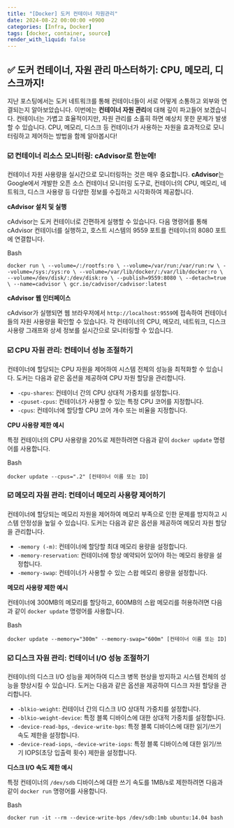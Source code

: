 ```yaml
---
title: "[Docker] 도커 컨테이너 자원관리"
date: 2024-08-22 00:00:00 +0900
categories: [Infra, Docker]
tags: [docker, container, source]
render_with_liquid: false
---
```


## ✅ 도커 컨테이너, 자원 관리 마스터하기: CPU, 메모리, 디스크까지!

지난 포스팅에서는 도커 네트워크를 통해 컨테이너들이 서로 어떻게 소통하고 외부와 연결되는지 알아보았습니다. 이번에는 **컨테이너 자원 관리**에 대해 깊이 파고들어 보겠습니다. 컨테이너는 가볍고 효율적이지만, 자원 관리를 소홀히 하면 예상치 못한 문제가 발생할 수 있습니다. CPU, 메모리, 디스크 등 컨테이너가 사용하는 자원을 효과적으로 모니터링하고 제어하는 방법을 함께 알아봅시다!

### ☑️ 컨테이너 리소스 모니터링: cAdvisor로 한눈에!

컨테이너 자원 사용량을 실시간으로 모니터링하는 것은 매우 중요합니다. **cAdvisor**는 Google에서 개발한 오픈 소스 컨테이너 모니터링 도구로, 컨테이너의 CPU, 메모리, 네트워크, 디스크 사용량 등 다양한 정보를 수집하고 시각화하여 제공합니다.

**cAdvisor 설치 및 실행**

cAdvisor는 도커 컨테이너로 간편하게 실행할 수 있습니다. 다음 명령어를 통해 cAdvisor 컨테이너를 실행하고, 호스트 시스템의 9559 포트를 컨테이너의 8080 포트에 연결합니다.

Bash

`docker run \
  --volume=/:/rootfs:ro \
  --volume=/var/run:/var/run:rw \
  --volume=/sys:/sys:ro \
  --volume=/var/lib/docker/:/var/lib/docker:ro \
  --volume=/dev/disk/:/dev/disk:ro \
  --publish=9559:8080 \
  --detach=true \
  --name=cadvisor \
  gcr.io/cadvisor/cadvisor:latest`

**cAdvisor 웹 인터페이스**

cAdvisor가 실행되면 웹 브라우저에서 `http://localhost:9559`에 접속하여 컨테이너들의 자원 사용량을 확인할 수 있습니다. 각 컨테이너의 CPU, 메모리, 네트워크, 디스크 사용량 그래프와 상세 정보를 실시간으로 모니터링할 수 있습니다.

### ☑️ CPU 자원 관리: 컨테이너 성능 조절하기

컨테이너에 할당되는 CPU 자원을 제어하여 시스템 전체의 성능을 최적화할 수 있습니다. 도커는 다음과 같은 옵션을 제공하여 CPU 자원 할당을 관리합니다.

- `-cpu-shares`: 컨테이너 간의 CPU 상대적 가중치를 설정합니다.
- `-cpuset-cpus`: 컨테이너가 사용할 수 있는 특정 CPU 코어를 지정합니다.
- `-cpus`: 컨테이너에 할당할 CPU 코어 개수 또는 비율을 지정합니다.

**CPU 사용량 제한 예시**

특정 컨테이너의 CPU 사용량을 20%로 제한하려면 다음과 같이 `docker update` 명령어를 사용합니다.

Bash

`docker update --cpus=".2" [컨테이너 이름 또는 ID]`

### ☑️ 메모리 자원 관리: 컨테이너 메모리 사용량 제어하기

컨테이너에 할당되는 메모리 자원을 제어하여 메모리 부족으로 인한 문제를 방지하고 시스템 안정성을 높일 수 있습니다. 도커는 다음과 같은 옵션을 제공하여 메모리 자원 할당을 관리합니다.

- `-memory (-m)`: 컨테이너에 할당할 최대 메모리 용량을 설정합니다.
- `-memory-reservation`: 컨테이너에 항상 예약되어 있어야 하는 메모리 용량을 설정합니다.
- `-memory-swap`: 컨테이너가 사용할 수 있는 스왑 메모리 용량을 설정합니다.

**메모리 사용량 제한 예시**

컨테이너에 300MB의 메모리를 할당하고, 600MB의 스왑 메모리를 허용하려면 다음과 같이 `docker update` 명령어를 사용합니다.

Bash

`docker update --memory="300m" --memory-swap="600m" [컨테이너 이름 또는 ID]`

### ☑️ 디스크 자원 관리: 컨테이너 I/O 성능 조절하기

컨테이너의 디스크 I/O 성능을 제어하여 디스크 병목 현상을 방지하고 시스템 전체의 성능을 향상시킬 수 있습니다. 도커는 다음과 같은 옵션을 제공하여 디스크 자원 할당을 관리합니다.

- `-blkio-weight`: 컨테이너 간의 디스크 I/O 상대적 가중치를 설정합니다.
- `-blkio-weight-device`: 특정 블록 디바이스에 대한 상대적 가중치를 설정합니다.
- `-device-read-bps`, `-device-write-bps`: 특정 블록 디바이스에 대한 읽기/쓰기 속도 제한을 설정합니다.
- `-device-read-iops`, `-device-write-iops`: 특정 블록 디바이스에 대한 읽기/쓰기 IOPS(초당 입출력 횟수) 제한을 설정합니다.

**디스크 I/O 속도 제한 예시**

특정 컨테이너의 `/dev/sdb` 디바이스에 대한 쓰기 속도를 1MB/s로 제한하려면 다음과 같이 `docker run` 명령어를 사용합니다.

Bash

`docker run -it --rm --device-write-bps /dev/sdb:1mb ubuntu:14.04 bash`